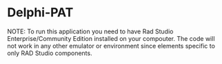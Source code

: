 # Delphi-PAT

NOTE: To run this application you need to have Rad Studio Enterprise/Community Edition installed on your compouter. The code will not work in any other emulator or environment since elements specific to only RAD Studio components. 
